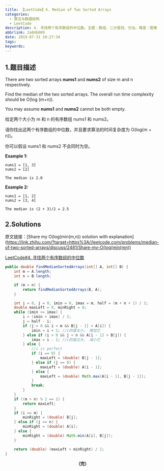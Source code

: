 ```yaml
---
title: 【LeetCode】4. Median of Two Sorted Arrays
categories:
  - 算法与数据结构
  - LeetCode
description: 4. 寻找两个有序数组的中位数。主题：数组、二分查找、分治。难度：困难
abbrlink: 2a84b609
date: 2019-07-31 10:27:34
tags:
keywords:
---
```


## 1.题目描述

There are two sorted arrays **nums1** and **nums2** of size m and n respectively.

Find the median of the two sorted arrays. The overall run time complexity should be O(log (m+n)).

You may assume **nums1** and **nums2** cannot be both empty.

给定两个大小为 m 和 n 的有序数组 nums1 和 nums2。

请你找出这两个有序数组的中位数，并且要求算法的时间复杂度为 O(log(m + n))。

你可以假设 nums1 和 nums2 不会同时为空。

**Example 1:**

```
nums1 = [1, 3]
nums2 = [2]

The median is 2.0
```

**Example 2:**

```
nums1 = [1, 2]
nums2 = [3, 4]

The median is (2 + 3)/2 = 2.5
```

## 2.Solutions

原文链接：[Share my O(log(min(m,n)) solution with explanation](https://link.zhihu.com/?target=https%3A//leetcode.com/problems/median-of-two-sorted-arrays/discuss/2481/Share-my-O(log(min(mn))

[LeetCode#4. 寻找两个有序数组的中位数](https://zhuanlan.zhihu.com/p/70654378)

~~~java
public double findMedianSortedArrays(int[] A, int[] B) {
    int m = A.length;
    int n = B.length;

    if (m > n) {
        return findMedianSortedArrays(B, A);
    }

    int i = 0, j = 0, imin = 0, imax = m, half = (m + n + 1) / 2;
    double maxLeft = 0, minRight = 0;
    while (imin <= imax) {
        i = (imin + imax) / 2;
        j = half - i;
        if (j > 0 && i < m && B[j - 1] > A[i]) {
            imin = i + 1; //i的值太小， 增加它
        } else if (i > 0 && j < n && A[i - 1] > B[j]) {
            imax = i - 1; //i的值过大， 减小它
        } else {
            //i is perfect
            if (i == 0) {
                maxLeft = (double) B[j - 1];
            } else if (j == 0) {
                maxLeft = (double) A[i - 1];
            } else {
                maxLeft = (double) Math.max(A[i - 1], B[j - 1]);
            }
            break;
        }
    }
    if ((m + n) % 2 == 1) {
        return maxLeft;
    }
    if (i == m) {
        minRight = (double) B[j];
    } else if (j == n) {
        minRight = (double) A[i];
    } else {
        minRight = (double) Math.min(A[i], B[j]);
    }

    return (double) (maxLeft + minRight) / 2;
}
~~~

<center><font style="font-weight:bold">（完）</font></center>

